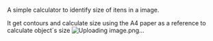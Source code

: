 A simple calculator to identify size of itens in a image.

It get contours and calculate size using the A4 paper as a reference to calculate object´s size
![Uploading image.png…]()
